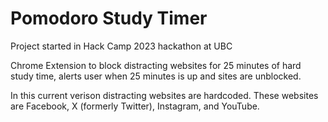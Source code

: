 # Pomodoro Study Timer
Project started in Hack Camp 2023 hackathon at UBC

Chrome Extension to block distracting websites for 25 minutes of hard study time, alerts user when 25 minutes is up and sites are unblocked.

In this current verison distracting websites are hardcoded. These websites are Facebook, X (formerly Twitter), Instagram, and YouTube.


